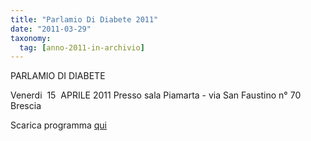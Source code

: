 ```yaml
---
title: "Parlamio Di Diabete 2011"
date: "2011-03-29"
taxonomy: 
  tag: [anno-2011-in-archivio]
---
```


PARLAMIO DI DIABETE

Venerdi  15  APRILE 2011 Presso sala Piamarta - via San Faustino n° 70 Brescia

Scarica programma [qui](http://198.211.122.197/diabetwp/wordpress/wp-content/uploads/2011/03/circoscrizione-centro.doc)
